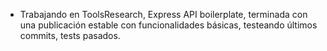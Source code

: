 - Trabajando en ToolsResearch, Express API boilerplate, terminada con una publicación estable con funcionalidades básicas, testeando últimos commits, tests pasados.